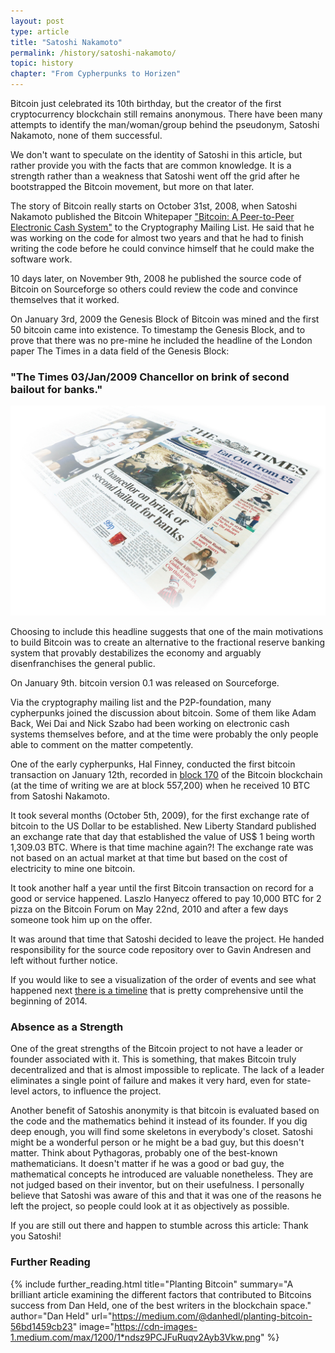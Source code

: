 ```yaml
---
layout: post
type: article
title: "Satoshi Nakamoto"
permalink: /history/satoshi-nakamoto/
topic: history
chapter: "From Cypherpunks to Horizen"
---
```


Bitcoin just celebrated its 10th birthday, but the creator of the first cryptocurrency blockchain still remains anonymous. There have been many attempts to identify the man/woman/group behind the pseudonym, Satoshi Nakamoto, none of them successful.

We don't want to speculate on the identity of Satoshi in this article, but rather provide you with the facts that are common knowledge. It is a strength rather than a weakness that Satoshi went off the grid after he bootstrapped the Bitcoin movement, but more on that later.

The story of Bitcoin really starts on October 31st, 2008, when Satoshi Nakamoto published the Bitcoin Whitepaper ["Bitcoin: A Peer-to-Peer Electronic Cash System"](https://bitcoin.org/bitcoin.pdf) to the Cryptography Mailing List. He said that he was working on the code for almost two years and that he had to finish writing the code before he could convince himself that he could make the software work.

10 days later, on November 9th, 2008 he published the source code of Bitcoin on Sourceforge so others could review the code and convince themselves that it worked.

On January 3rd, 2009 the Genesis Block of Bitcoin was mined and the first 50 bitcoin came into existence. To timestamp the Genesis Block, and to prove that there was no pre-mine he included the headline of the London paper The Times in a data field of the Genesis Block:

<h3 class="text-center font-italic">"The Times 03/Jan/2009 Chancellor on brink of second bailout for banks."</h3>

![chancellor](/assets/post_files/history/satoshi-nakamoto/chancellor2.jpg)

Choosing to include this headline suggests that one of the main motivations to build Bitcoin was to create an alternative to the fractional reserve banking system that provably destabilizes the economy and arguably disenfranchises the general public.

On January 9th. bitcoin version 0.1 was released on Sourceforge.

Via the cryptography mailing list and the P2P-foundation, many cypherpunks joined the discussion about bitcoin. Some of them like Adam Back, Wei Dai and Nick Szabo had been working on electronic cash systems themselves before, and at the time were probably the only people able to comment on the matter competently. 

One of the early cypherpunks, Hal Finney, conducted the first bitcoin transaction on January 12th, recorded in [block 170](https://blockexplorer.com/block/00000000d1145790a8694403d4063f323d499e655c83426834d4ce2f8dd4a2ee) of the Bitcoin blockchain (at the time of writing we are at block 557,200) when he received 10 BTC from Satoshi Nakamoto.

It took several months (October 5th, 2009), for the first exchange rate of bitcoin to the US Dollar to be established. New Liberty Standard published an exchange rate that day that established the value of US$ 1 being worth 1,309.03 BTC. Where is that time machine again?! The exchange rate was not based on an actual market at that time but based on the cost of electricity to mine one bitcoin.

It took another half a year until the first Bitcoin transaction on record for a good or service happened. Laszlo Hanyecz offered to pay 10,000 BTC for 2 pizza on the Bitcoin Forum on May 22nd, 2010 and after a few days someone took him up on the offer. 

It was around that time that Satoshi decided to leave the project. He handed responsibility for the source code repository over to Gavin Andresen and left without further notice.

If you would like to see a visualization of the order of events and see what happened next [there is a timeline](http://historyofbitcoin.org/) that is pretty comprehensive until the beginning of 2014.

### Absence as a Strength

One of the great strengths of the Bitcoin project to not have a leader or founder associated with it. This is something, that makes Bitcoin truly decentralized and that is almost impossible to replicate. The lack of a leader eliminates a single point of failure and makes it very hard, even for state-level actors, to influence the project.

Another benefit of Satoshis anonymity is that bitcoin is evaluated based on the code and the mathematics behind it instead of its founder. If you dig deep enough, you will find some skeletons in everybody's closet. Satoshi might be a wonderful person or he might be a bad guy, but this doesn't matter. Think about Pythagoras, probably one of the best-known mathematicians. It doesn't matter if he was a good or bad guy, the mathematical concepts he introduced are valuable nonetheless. They are not judged based on their inventor, but on their usefulness. I personally believe that Satoshi was aware of this and that it was one of the reasons he left the project, so people could look at it as objectively as possible.

If you are still out there and happen to stumble across this article: Thank you Satoshi!

### Further Reading

{%
  include further_reading.html
  title="Planting Bitcoin"
  summary="A brilliant article examining the different factors that contributed to Bitcoins success from Dan Held, one of the best writers in the blockchain space."
  author="Dan Held"
  url="https://medium.com/@danhedl/planting-bitcoin-56bd1459cb23"
  image="https://cdn-images-1.medium.com/max/1200/1*ndsz9PCJFuRuqv2Ayb3Vkw.png"
%}
